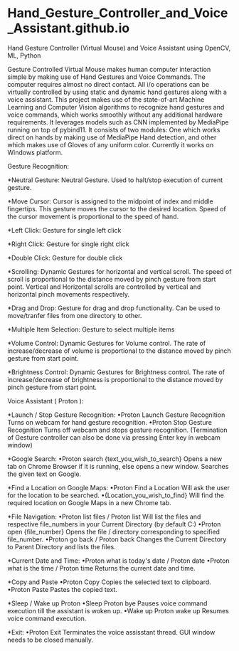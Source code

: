 # Hand_Gesture_Controller_and_Voice_Assistant.github.io
Hand Gesture Controller (Virtual Mouse) and Voice Assistant using OpenCV, ML, Python

Gesture Controlled Virtual Mouse makes human computer interaction simple by making use of Hand Gestures and Voice Commands. The computer requires almost no direct contact. All i/o operations can be virtually controlled by using static and dynamic hand gestures along with a voice assistant. This project makes use of the state-of-art Machine Learning and Computer Vision algorithms to recognize hand gestures and voice commands, which works smoothly without any additional hardware requirements. It leverages models such as CNN implemented by MediaPipe running on top of pybind11. It consists of two modules: One which works direct on hands by making use of MediaPipe Hand detection, and other which makes use of Gloves of any uniform color. Currently it works on Windows platform.


Gesture Recognition:

*Neutral Gesture:
Neutral Gesture. Used to halt/stop execution of current gesture.

*Move Cursor:
Cursor is assigned to the midpoint of index and middle fingertips. This gesture moves the cursor to the desired location. Speed of the cursor movement is proportional to the speed of hand.

*Left Click:
Gesture for single left click

*Right Click:
Gesture for single right click

*Double Click:
Gesture for double click

*Scrolling:
Dynamic Gestures for horizontal and vertical scroll. The speed of scroll is proportional to the distance moved by pinch gesture from start point. Vertical and Horizontal scrolls are controlled by vertical and horizontal pinch movements respectively.

*Drag and Drop:
Gesture for drag and drop functionality. Can be used to move/tranfer files from one directory to other.

*Multiple Item Selection:
Gesture to select multiple items

*Volume Control:
Dynamic Gestures for Volume control. The rate of increase/decrease of volume is proportional to the distance moved by pinch gesture from start point.

*Brightness Control:
Dynamic Gestures for Brightness control. The rate of increase/decrease of brightness is proportional to the distance moved by pinch gesture from start point.


Voice Assistant ( Proton ):

*Launch / Stop Gesture Recognition:
•Proton Launch Gesture Recognition 
Turns on webcam for hand gesture recognition.
•Proton Stop Gesture Recognition 
Turns off webcam and stops gesture recognition. (Termination of Gesture controller can also be done via pressing Enter key in webcam window)

*Google Search:
•Proton search {text_you_wish_to_search}
Opens a new tab on Chrome Browser if it is running, else opens a new window. Searches the given text on Google.

*Find a Location on Google Maps:
•Proton Find a Location
Will ask the user for the location to be searched.
•{Location_you_wish_to_find}
Will find the required location on Google Maps in a new Chrome tab.

*File Navigation:
•Proton list files /  Proton list 
Will list the files and respective file_numbers in your Current Directory (by default C:)
•Proton open {file_number} 
Opens the file / directory corresponding to specified file_number.
•Proton go back  /  Proton back 
Changes the Current Directory to Parent Directory and lists the files.

*Current Date and Time:
•Proton what is today's date  /  Proton date 
•Proton what is the time  /  Proton time 
Returns the current date and time.

*Copy and Paste
•Proton Copy 
Copies the selected text to clipboard.
•Proton Paste 
Pastes the copied text.

*Sleep / Wake up Proton
•Sleep
 Proton bye 
Pauses voice command execution till the assistant is woken up.
•Wake up
 Proton wake up 
Resumes voice command execution.

*Exit:
•Proton Exit 
Terminates the voice assisstant thread. GUI window needs to be closed manually.
